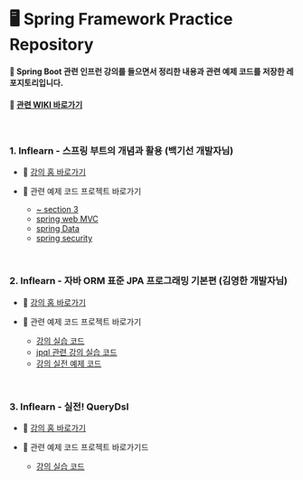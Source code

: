 # 🖥 Spring Framework Practice Repository
#### 📌 Spring Boot 관련 인프런 강의를 들으면서 정리한 내용과 관련 예제 코드를 저장한 레포지토리입니다.   
#### 📌 [관련 WIKI 바로가기](https://github.com/leejieuns2/springPractice/wiki)

<br>

### 1. Inflearn - 스프링 부트의 개념과 활용 (백기선 개발자님)

   - :round_pushpin: [강의 홈 바로가기](https://www.inflearn.com/course/%EC%8A%A4%ED%94%84%EB%A7%81%EB%B6%80%ED%8A%B8/dashboard)
   
   - :round_pushpin: 관련 예제 코드 프로젝트 바로가기
      - [~ section 3](/springInit)
      - [spring web MVC](/springMVC)
      - [spring Data](/springData)
      - [spring security](/springSecurity)

<br>

### 2. Inflearn - 자바 ORM 표준 JPA 프로그래밍 기본편 (김영한 개발자님)
   
   - :round_pushpin: [강의 홈 바로가기](https://www.inflearn.com/course/ORM-JPA-Basic/dashboard)
     
   - :round_pushpin: 관련 예제 코드 프로젝트 바로가기
      - [강의 실습 코드](/ex1-hello-jpa)
      - [jpql 관련 강의 실습 코드](/jpql)
      - [강의 실전 예제 코드](/jpashop)
   
<br>

### 3. Inflearn -  실전! QueryDsl

   - :round_pushpin: [강의 홈 바로가기](https://www.inflearn.com/course/Querydsl-%EC%8B%A4%EC%A0%84/dashboard)
     
   - :round_pushpin: 관련 예제 코드 프로젝트 바로가기드
      - [강의 실습 코드](/querydsl)
   